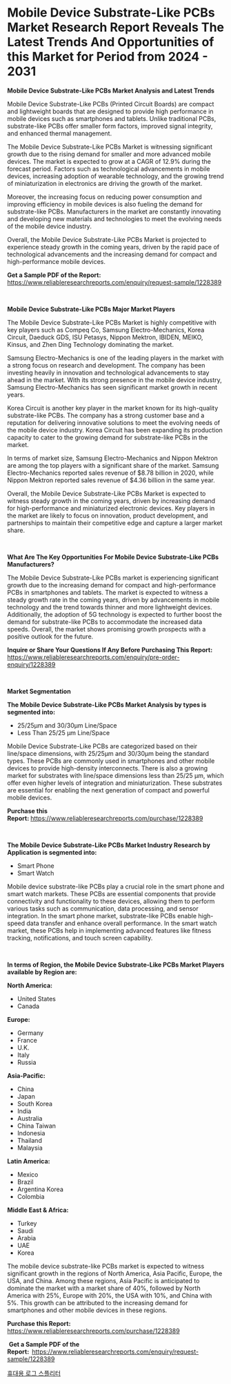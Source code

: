 <p><h1>Mobile Device Substrate-Like PCBs Market Research Report Reveals The Latest Trends And Opportunities of this Market for Period from 2024 - 2031</h1></p><p><strong>Mobile Device Substrate-Like PCBs Market Analysis and Latest Trends</strong></p>
<p><p>Mobile Device Substrate-Like PCBs (Printed Circuit Boards) are compact and lightweight boards that are designed to provide high performance in mobile devices such as smartphones and tablets. Unlike traditional PCBs, substrate-like PCBs offer smaller form factors, improved signal integrity, and enhanced thermal management.</p><p>The Mobile Device Substrate-Like PCBs Market is witnessing significant growth due to the rising demand for smaller and more advanced mobile devices. The market is expected to grow at a CAGR of 12.9% during the forecast period. Factors such as technological advancements in mobile devices, increasing adoption of wearable technology, and the growing trend of miniaturization in electronics are driving the growth of the market.</p><p>Moreover, the increasing focus on reducing power consumption and improving efficiency in mobile devices is also fueling the demand for substrate-like PCBs. Manufacturers in the market are constantly innovating and developing new materials and technologies to meet the evolving needs of the mobile device industry.</p><p>Overall, the Mobile Device Substrate-Like PCBs Market is projected to experience steady growth in the coming years, driven by the rapid pace of technological advancements and the increasing demand for compact and high-performance mobile devices.</p></p>
<p><strong>Get a Sample PDF of the Report:&nbsp;</strong> <a href="https://www.reliableresearchreports.com/enquiry/request-sample/1228389">https://www.reliableresearchreports.com/enquiry/request-sample/1228389</a></p>
<p>&nbsp;</p>
<p><strong>Mobile Device Substrate-Like PCBs Major Market Players</strong></p>
<p><p>The Mobile Device Substrate-Like PCBs Market is highly competitive with key players such as Compeq Co, Samsung Electro-Mechanics, Korea Circuit, Daeduck GDS, ISU Petasys, Nippon Mektron, IBIDEN, MEIKO, Kinsus, and Zhen Ding Technology dominating the market.</p><p>Samsung Electro-Mechanics is one of the leading players in the market with a strong focus on research and development. The company has been investing heavily in innovation and technological advancements to stay ahead in the market. With its strong presence in the mobile device industry, Samsung Electro-Mechanics has seen significant market growth in recent years.</p><p>Korea Circuit is another key player in the market known for its high-quality substrate-like PCBs. The company has a strong customer base and a reputation for delivering innovative solutions to meet the evolving needs of the mobile device industry. Korea Circuit has been expanding its production capacity to cater to the growing demand for substrate-like PCBs in the market.</p><p>In terms of market size, Samsung Electro-Mechanics and Nippon Mektron are among the top players with a significant share of the market. Samsung Electro-Mechanics reported sales revenue of $8.78 billion in 2020, while Nippon Mektron reported sales revenue of $4.36 billion in the same year.</p><p>Overall, the Mobile Device Substrate-Like PCBs Market is expected to witness steady growth in the coming years, driven by increasing demand for high-performance and miniaturized electronic devices. Key players in the market are likely to focus on innovation, product development, and partnerships to maintain their competitive edge and capture a larger market share.</p></p>
<p>&nbsp;</p>
<p><strong>What Are The Key Opportunities For Mobile Device Substrate-Like PCBs Manufacturers?</strong></p>
<p><p>The Mobile Device Substrate-Like PCBs market is experiencing significant growth due to the increasing demand for compact and high-performance PCBs in smartphones and tablets. The market is expected to witness a steady growth rate in the coming years, driven by advancements in mobile technology and the trend towards thinner and more lightweight devices. Additionally, the adoption of 5G technology is expected to further boost the demand for substrate-like PCBs to accommodate the increased data speeds. Overall, the market shows promising growth prospects with a positive outlook for the future.</p></p>
<p><strong>Inquire or Share Your Questions If Any Before Purchasing This Report:</strong> <a href="https://www.reliableresearchreports.com/enquiry/pre-order-enquiry/1228389">https://www.reliableresearchreports.com/enquiry/pre-order-enquiry/1228389</a></p>
<p>&nbsp;</p>
<p><strong>Market Segmentation</strong></p>
<p><strong>The Mobile Device Substrate-Like PCBs Market Analysis by types is segmented into:</strong></p>
<p><ul><li>25/25µm and 30/30µm Line/Space</li><li>Less Than 25/25 µm Line/Space</li></ul></p>
<p><p>Mobile Device Substrate-Like PCBs are categorized based on their line/space dimensions, with 25/25µm and 30/30µm being the standard types. These PCBs are commonly used in smartphones and other mobile devices to provide high-density interconnects. There is also a growing market for substrates with line/space dimensions less than 25/25 µm, which offer even higher levels of integration and miniaturization. These substrates are essential for enabling the next generation of compact and powerful mobile devices.</p></p>
<p><strong>Purchase this Report:&nbsp;</strong><a href="https://www.reliableresearchreports.com/purchase/1228389">https://www.reliableresearchreports.com/purchase/1228389</a></p>
<p>&nbsp;</p>
<p><strong>The Mobile Device Substrate-Like PCBs Market Industry Research by Application is segmented into:</strong></p>
<p><ul><li>Smart Phone</li><li>Smart Watch</li></ul></p>
<p><p>Mobile device substrate-like PCBs play a crucial role in the smart phone and smart watch markets. These PCBs are essential components that provide connectivity and functionality to these devices, allowing them to perform various tasks such as communication, data processing, and sensor integration. In the smart phone market, substrate-like PCBs enable high-speed data transfer and enhance overall performance. In the smart watch market, these PCBs help in implementing advanced features like fitness tracking, notifications, and touch screen capability.</p></p>
<p>&nbsp;</p>
<p><strong>In terms of Region, the Mobile Device Substrate-Like PCBs Market Players available by Region are:</strong></p>
<p>
    <p> <strong> North America: </strong>
        <ul>
            <li>United States</li>
            <li>Canada</li>
        </ul>
        </p> 
    <p> <strong> Europe: </strong>
        <ul>
            <li>Germany</li>
            <li>France</li>
            <li>U.K.</li>
            <li>Italy</li>
            <li>Russia</li>
        </ul>
        </p> 
    <p> <strong> Asia-Pacific: </strong>
        <ul>
            <li>China</li>
            <li>Japan</li>
            <li>South Korea</li>
            <li>India</li>
            <li>Australia</li>
            <li>China Taiwan</li>
            <li>Indonesia</li>
            <li>Thailand</li>
            <li>Malaysia</li>
        </ul>
        </p> 
    <p> <strong> Latin America: </strong>
        <ul>
            <li>Mexico</li>
            <li>Brazil</li>
            <li>Argentina Korea</li>
            <li>Colombia</li>
        </ul>
        </p> 
    <p> <strong> Middle East & Africa: </strong>
        <ul>
            <li>Turkey</li>
            <li>Saudi</li>
            <li>Arabia</li>
            <li>UAE</li>
            <li>Korea</li>
        </ul>
    </p>
    </p>
<p><p>The mobile device substrate-like PCBs market is expected to witness significant growth in the regions of North America, Asia Pacific, Europe, the USA, and China. Among these regions, Asia Pacific is anticipated to dominate the market with a market share of 40%, followed by North America with 25%, Europe with 20%, the USA with 10%, and China with 5%. This growth can be attributed to the increasing demand for smartphones and other mobile devices in these regions.</p></p>
<p><strong>Purchase this Report: </strong><a href="https://www.reliableresearchreports.com/purchase/1228389">https://www.reliableresearchreports.com/purchase/1228389</a></p>
<p>&nbsp;<strong>Get a Sample PDF of the Report:&nbsp;&nbsp;</strong><a href="https://www.reliableresearchreports.com/enquiry/request-sample/1228389">https://www.reliableresearchreports.com/enquiry/request-sample/1228389</a></p>
<p><strong></strong></p>
<p><p><a href="https://github.com/laholand/Market-Research-Report-List-3/blob/main/432446012229.md">휴대용 로그 스플리터</a></p></p>